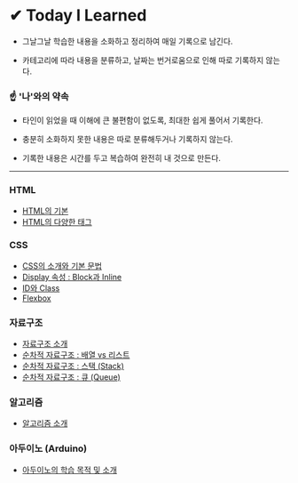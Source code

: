 # ✔ Today I Learned

* 그날그날 학습한 내용을 소화하고 정리하여 매일 기록으로 남긴다.

* 카테고리에 따라 내용을 분류하고, 날짜는 번거로움으로 인해 따로 기록하지 않는다.

### ☝ '나'와의 약속

* 타인이 읽었을 때 이해에 큰 불편함이 없도록, 최대한 쉽게 풀어서 기록한다.

* 충분히 소화하지 못한 내용은 따로 분류해두거나 기록하지 않는다.

* 기록한 내용은 시간를 두고 복습하여 완전히 내 것으로 만든다.

***

### HTML

* <a href="https://github.com/SangYoonLee1231/TIL/blob/main/HTML%20%26%20CSS/html_basic_concept.md">HTML의 기본</a>
* <a href="https://github.com/SangYoonLee1231/TIL/blob/main/HTML%20%26%20CSS/html_tags.md">HTML의 다양한 태그</a>


### CSS
* <a href="https://github.com/SangYoonLee1231/TIL/blob/main/HTML%20%26%20CSS/css_basic_concept.md">CSS의 소개와 기본 문법</a>
* <a href="https://github.com/SangYoonLee1231/TIL/blob/main/HTML%20%26%20CSS/css_display_block_inline.md">Display 속성 : Block과 Inline</a>
* <a href="https://github.com/SangYoonLee1231/TIL/blob/main/HTML%20%26%20CSS/css_id_and_class.md">ID와 Class</a>
* <a href="https://github.com/SangYoonLee1231/TIL/blob/main/HTML%20%26%20CSS/css_flexbox.md">Flexbox</a>



### 자료구조

* <a href="https://github.com/SangYoonLee1231/TIL/blob/main/DataStructure/data_structure_introduction.md">자료구조 소개</a>
* <a href="https://github.com/SangYoonLee1231/TIL/blob/main/DataStructure/array_and_list.md">순차적 자료구조 : 배열 vs 리스트</a>
* <a href="https://github.com/SangYoonLee1231/TIL/blob/main/DataStructure/stack.md">순차적 자료구조 : 스택 (Stack)</a>
* <a href="https://github.com/SangYoonLee1231/TIL/blob/main/DataStructure/queue.md">순차적 자료구조 : 큐 (Queue)</a>


### 알고리즘

* <a href="https://github.com/SangYoonLee1231/TIL/blob/main/Algorithm/algorithm_introduction.md">알고리즘 소개</a>


### 아두이노 (Arduino)

* <a href="https://github.com/SangYoonLee1231/TIL/blob/main/Arduino/arduino_introduction.md">아두이노의 학습 목적 및 소개</a>
